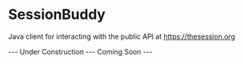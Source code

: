 # SessionBuddy
Java client for interacting with the public API at https://thesession.org

--- Under Construction --- Coming Soon ---
